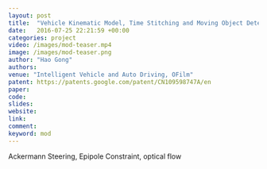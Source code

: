 ```yaml
---
layout: post
title:  "Vehicle Kinematic Model, Time Stitching and Moving Object Detection"
date:   2016-07-25 22:21:59 +00:00
categories: project
video: /images/mod-teaser.mp4
image: /images/mod-teaser.png
author: "Hao Gong"
authors: 
venue: "Intelligent Vehicle and Auto Driving, OFilm"
patent: https://patents.google.com/patent/CN109598747A/en
paper: 
code:
slides: 
website: 
link: 
comment: 
keyword: mod
---
```

Ackermann Steering, Epipole Constraint, optical flow

